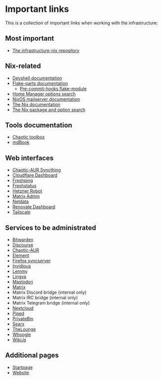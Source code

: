 # Important links

This is a collection of important links when working with the infrastructure:

## Most important

- [The infrastructure-nix repository](https://github.com/garuda-linux/infrastructure-nix)

## Nix-related

- [Devshell documentation](https://numtide.github.io/devshell/)
- [Flake-parts documentation](https://flake.parts)
  - [Pre-commit-hooks flake-module](https://flake.parts/options/pre-commit-hooks-nix)
- [Home Manager options search](https://mipmip.github.io/home-manager-option-search/)
- [NixOS mailserver documentation](https://nixos-mailserver.readthedocs.io/en/latest/setup-guide.html)
- [The Nix documentation](https://nixos.org/manual/nixos/stable/)
- [The Nix package and option search](https://search.nixos.org)

## Tools documentation

- [Chaotic toolbox](https://github.com/chaotic-aur/toolbox)
- [mdBook](https://github.com/rust-lang/mdBook)

## Web interfaces

- [Chaotic-AUR Syncthing](https://syncthing-build.garudalinux.net/)
- [Cloudflare Dashboard](https://dash.cloudflare.com)
- [Freshping](https://garudalinux.freshping.io/)
- [Freshstatus](https://garudalinux.freshstatus.io/admin/incidents/public)
- [Hetzner Robot](https://accounts.hetzner.com/)
- [Matrix Admin](https://matrixadmin.garudalinux.net)
- [Netdata](https://app.netdata.cloud)
- [Renovate Dashboard](https://developer.mend.io/github/garuda-linux)
- [Tailscale](https://login.tailscale.com/)

## Services to be administrated

- [Bitwarden](https://vault.garudalinux.org)
- [Discourse](https://forum.garudalinux.org)
- [Chaotic-AUR](https://aur.chaotic.cx)
- [Element](https://element.garudalinux.org)
- [Firefox syncserver](https://ffsync.garudalinux.org)
- [Invidious](https://invidious.garudalinux.org)
- [Lemmy](https://lemmy.garudalinux.org)
- [Lingva](https://lingva.garudalinux.org)
- [Mastodon](https://social.garudalinux.org)
- [Matrix](https://matrix.garudalinux.org)
- Matrix Discord bridge (internal only)
- Matrix IRC bridge (internal only)
- Matrix Telegram bridge (internal only)
- [Nextcloud](https://cloud.garudalinux.org)
- [Piped](https://piped.garudalinux.org)
- [PrivateBin](https://bin.garudalinux.org)
- [Searx](https://searx.garudalinux.org)
- [TheLounge](https://irc.garudalinux.org)
- [Whoogle](https://search.garudalinux.org)
- [WikiJs](https://wiki.garudalinux.org)

## Additional pages

- [Startpage](https://start.garudalinux.org)
- [Website](https://garudalinux.org)
